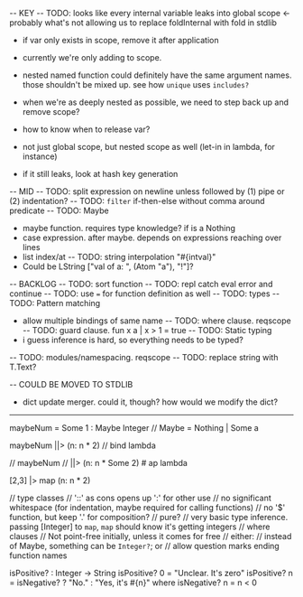 -- KEY
-- TODO: looks like every internal variable leaks into global scope <- probably what's not allowing us to replace foldInternal with fold in stdlib
  * if var only exists in scope, remove it after application
  * currently we're only adding to scope.
  * nested named function could definitely have the same argument names. those shouldn't be mixed up. see how `unique` uses `includes?`
  * when we're as deeply nested as possible, we need to step back up and remove scope?
  * how to know when to release var?
  * not just global scope, but nested scope as well (let-in in lambda, for instance)

  * if it still leaks, look at hash key generation

-- MID
-- TODO: split expression on newline unless followed by (1) pipe or (2) indentation?
-- TODO: `filter` if-then-else without comma around predicate
-- TODO: Maybe
  * maybe function. requires type knowledge? if is a Nothing
  * case expression. after maybe. depends on expressions reaching over lines
  * list index/at
-- TODO: string interpolation "#{intval}"
  * Could be LString ["val of a: ", (Atom "a"), "!"]?

-- BACKLOG
-- TODO: sort function
-- TODO: repl catch eval error and continue
-- TODO: use `=` for function definition as well
-- TODO: types
-- TODO: Pattern matching
  * allow multiple bindings of same name
-- TODO: where clause. reqscope
-- TODO: guard clause.
  fun x a
  | x > 1 = true
-- TODO: Static typing
  * i guess inference is hard, so everything needs to be typed?

-- TODO: modules/namespacing. reqscope
-- TODO: replace string with T.Text?

-- COULD BE MOVED TO STDLIB
* dict update merger. could it, though? how would we modify the dict?

----

maybeNum = Some 1 :  Maybe Integer // Maybe = Nothing | Some a

maybeNum
||> (n: n * 2) // bind lambda

// maybeNum
// ||> (n: n * Some 2) # ap lambda

[2,3]
|> map (n: n * 2)

// type classes
// '::' as cons opens up ':' for other use
// no significant whitespace (for indentation, maybe required for calling functions)
// no '$' function, but keep '.' for composition?
// pure?
// very basic type inference. passing [Integer] to `map`, `map` should know it's getting integers
// where clauses
// Not point-free initially, unless it comes for free
// either:
  // instead of Maybe, something can be `Integer?`; or
  // allow question marks ending function names

isPositive? : Integer -> String
isPositive? 0 = "Unclear. It's zero"
isPositive? n = isNegative? ? "No." : "Yes, it's #{n}"
where isNegative? n = n < 0
